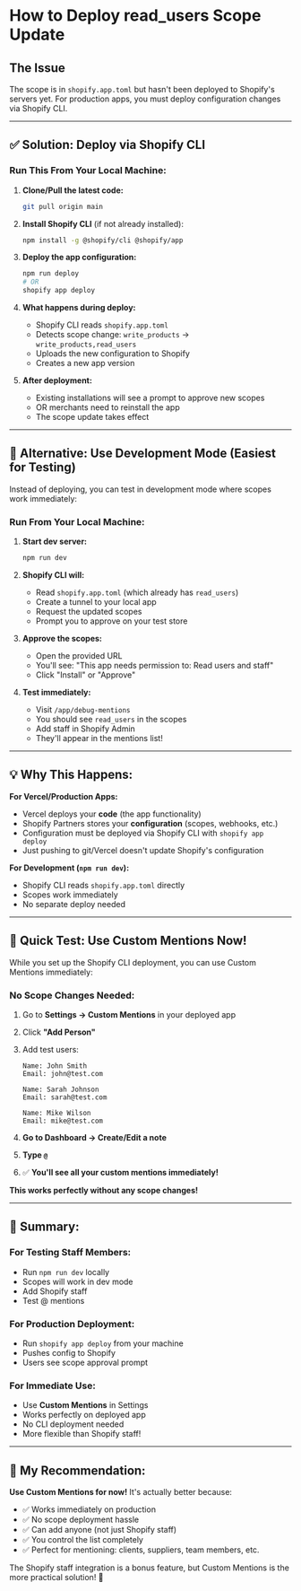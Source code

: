 # How to Deploy read_users Scope Update

## The Issue
The scope is in `shopify.app.toml` but hasn't been deployed to Shopify's servers yet. For production apps, you must deploy configuration changes via Shopify CLI.

---

## ✅ **Solution: Deploy via Shopify CLI**

### **Run This From Your Local Machine:**

1. **Clone/Pull the latest code:**
   ```bash
   git pull origin main
   ```

2. **Install Shopify CLI** (if not already installed):
   ```bash
   npm install -g @shopify/cli @shopify/app
   ```

3. **Deploy the app configuration:**
   ```bash
   npm run deploy
   # OR
   shopify app deploy
   ```

4. **What happens during deploy:**
   - Shopify CLI reads `shopify.app.toml`
   - Detects scope change: `write_products` → `write_products,read_users`
   - Uploads the new configuration to Shopify
   - Creates a new app version

5. **After deployment:**
   - Existing installations will see a prompt to approve new scopes
   - OR merchants need to reinstall the app
   - The scope update takes effect

---

## 🔄 **Alternative: Use Development Mode (Easiest for Testing)**

Instead of deploying, you can test in development mode where scopes work immediately:

### **Run From Your Local Machine:**

1. **Start dev server:**
   ```bash
   npm run dev
   ```

2. **Shopify CLI will:**
   - Read `shopify.app.toml` (which already has `read_users`)
   - Create a tunnel to your local app
   - Request the updated scopes
   - Prompt you to approve on your test store

3. **Approve the scopes:**
   - Open the provided URL
   - You'll see: "This app needs permission to: Read users and staff"
   - Click "Install" or "Approve"

4. **Test immediately:**
   - Visit `/app/debug-mentions`
   - You should see `read_users` in the scopes
   - Add staff in Shopify Admin
   - They'll appear in the mentions list!

---

## 💡 **Why This Happens:**

**For Vercel/Production Apps:**
- Vercel deploys your **code** (the app functionality)
- Shopify Partners stores your **configuration** (scopes, webhooks, etc.)
- Configuration must be deployed via Shopify CLI with `shopify app deploy`
- Just pushing to git/Vercel doesn't update Shopify's configuration

**For Development (`npm run dev`):**
- Shopify CLI reads `shopify.app.toml` directly
- Scopes work immediately
- No separate deploy needed

---

## 🚀 **Quick Test: Use Custom Mentions Now!**

While you set up the Shopify CLI deployment, you can use Custom Mentions immediately:

### **No Scope Changes Needed:**

1. Go to **Settings → Custom Mentions** in your deployed app
2. Click **"Add Person"**
3. Add test users:
   ```
   Name: John Smith
   Email: john@test.com
   
   Name: Sarah Johnson  
   Email: sarah@test.com
   
   Name: Mike Wilson
   Email: mike@test.com
   ```

4. **Go to Dashboard → Create/Edit a note**
5. **Type `@`**
6. ✅ **You'll see all your custom mentions immediately!**

**This works perfectly without any scope changes!**

---

## 📝 **Summary:**

### **For Testing Staff Members:**
- Run `npm run dev` locally
- Scopes will work in dev mode
- Add Shopify staff
- Test @ mentions

### **For Production Deployment:**
- Run `shopify app deploy` from your machine
- Pushes config to Shopify
- Users see scope approval prompt

### **For Immediate Use:**
- Use **Custom Mentions** in Settings
- Works perfectly on deployed app
- No CLI deployment needed
- More flexible than Shopify staff!

---

## 🎯 **My Recommendation:**

**Use Custom Mentions for now!** It's actually better because:
- ✅ Works immediately on production
- ✅ No scope deployment hassle
- ✅ Can add anyone (not just Shopify staff)
- ✅ You control the list completely
- ✅ Perfect for mentioning: clients, suppliers, team members, etc.

The Shopify staff integration is a bonus feature, but Custom Mentions is the more practical solution! 🚀
